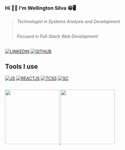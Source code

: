 ### **Hi 👋🏼 I'm Wellington Silva** 😁🖥️

> ###### *Technologist in Systems Analysis and Development* 
> ###### *Focused in Full-Stack Web Development*

[![LINKEDIN](https://img.shields.io/badge/LinkedIn-0077B5?style=for-the-badge&logo=linkedin&logoColor=white)](https://www.linkedin.com/in/wellington-silva-227a31170/)
[![GITHUB](https://img.shields.io/badge/GitHub-100000?style=for-the-badge&logo=github&logoColor=white)](https://github.com/WellingtonSilva12)

## Tools I use
[![JS](https://img.shields.io/badge/JavaScript-F7DF1E?style=for-the-badge&logo=javascript&logoColor=black)]()
[![REACTJS](https://img.shields.io/badge/React-20232A?style=for-the-badge&logo=react&logoColor=61DAFB)]()
[![TCSS](https://img.shields.io/badge/Tailwind_CSS-38B2AC?style=for-the-badge&logo=tailwind-css&logoColor=white)]()
[![SC](https://img.shields.io/badge/styled--components-DB7093?style=for-the-badge&logo=styled-components&logoColor=white)]()

##

<div align="flex-start">
  <a href="https://github.com/WellingtonSilva12">
  <img height="180em" src="https://github-readme-stats.vercel.app/api?username=nwell-dev&show_icons=true&theme=dracula&include_all_commits=true&count_private=true"/>
  <img height="180em" src="https://github-readme-stats.vercel.app/api/top-langs/?username=nwell-dev&layout=compact&langs_count=7&theme=dracula"/>
</div>
































